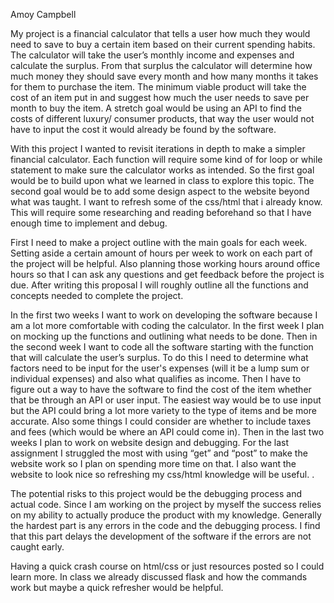 Amoy Campbell

My project is a financial calculator that tells a user how much they would need to save to buy a certain item based on their current spending habits. The calculator will take the user’s monthly income and expenses and calculate the surplus. From that surplus the calculator will determine how much money they should save every month and how many months it takes for them to purchase the item. The minimum viable product will take the cost of an item put in and suggest how much the user needs to save per month to buy the item. A stretch goal would be using an API to find the costs of different luxury/ consumer products, that way the user would not have to input the cost it would already be found by the software. 
 
With this project I wanted to revisit iterations in depth to make a simpler financial calculator. Each function will require some kind of for loop or while statement to make sure the calculator works as intended. So the first goal would be to build upon what we learned in class to explore this topic. The second goal would be to add some design aspect to the website beyond what was taught. I want to refresh some of the css/html that i already know. This will require some researching and reading beforehand so that I have enough time to implement and debug. 
 
First I need to make a project outline with the main goals for each week. Setting aside a certain amount of hours per week to work on each part of the project will be helpful. Also planning those working hours around office hours so that I can ask any questions and get feedback before the project is due. After writing this proposal I will roughly outline all the functions and concepts needed to complete the project. 
 
In the first two weeks I want to work on developing the software because I am a lot more comfortable with coding the calculator. In the first week I plan on mocking up the functions and outlining what needs to be done. Then in the second week I want to code all the software starting with the function that will calculate the user’s surplus. To do this I need to determine what factors need to be input for the user's expenses (will it be a lump sum or individual expenses) and also what qualifies as income. Then I have to figure out a way to have the software to find the cost of the item whether that be through an API or user input. The easiest way would be to use input but the API could bring a lot more variety to the type of items and be more accurate. Also some things I could consider are whether to include taxes and fees (which would be where an API could come in). Then in the last two weeks I plan to work on website design and debugging. For the last assignment I struggled the most with using “get” and “post” to make the website work so I plan on spending more time on that. I also want the website to look nice so refreshing my css/html knowledge will be useful. .
 
The potential risks to this project would be the debugging process and actual code. Since I am working on the project by myself the success relies on my ability to actually produce the product with my knowledge. Generally the hardest part is any errors in the code and the debugging process. I find that this part delays the development of the software if the errors are not caught early. 
 
Having a quick crash course on html/css or just resources posted so I could learn more. In class we already discussed flask and how the commands work but maybe a quick refresher would be helpful. 
